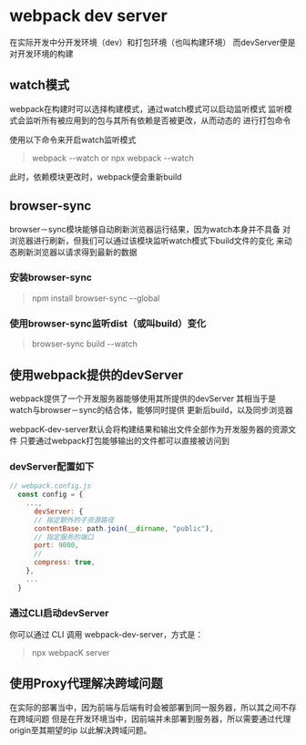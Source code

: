 # webpack dev server

在实际开发中分开发环境（dev）和打包环境（也叫构建环境）
而devServer便是对开发环境的构建

## watch模式
webpack在构建时可以选择构建模式，通过watch模式可以启动监听模式
监听模式会监听所有被应用到的包与其所有依赖是否被更改，从而动态的
进行打包命令

使用以下命令来开启watch监听模式
> webpack --watch
  or npx webpack --watch

此时，依赖模块更改时，webpack便会重新build

## browser-sync
browser－sync模块能够自动刷新浏览器运行结果，因为watch本身并不具备
对浏览器进行刷新，但我们可以通过该模块监听watch模式下build文件的变化
来动态刷新浏览器以请求得到最新的数据

### 安装browser-sync

> npm install browser-sync --global

### 使用browser-sync监听dist（或叫build）变化

> browser-sync build --watch

## 使用webpack提供的devServer
webpack提供了一个开发服务器能够使用其所提供的devServer
其相当于是watch与browser－sync的结合体，能够同时提供
更新后build，以及同步浏览器

webpacK-dev-server默认会将构建结果和输出文件全部作为开发服务器的资源文件
只要通过webpack打包能够输出的文件都可以直接被访问到

### devServer配置如下
```js
// webpack.config.js
  const config = {
    ...,
      devServer: {
      // 指定额外的子资源路径
      contentBase: path.join(__dirname, "public"),
      // 指定服务的端口
      port: 9000,
      //
      compress: true,
    },
    ...
  }
```

### 通过CLI启动devServer
你可以通过 CLI 调用 webpack-dev-server，方式是：
> npx webpacK server


## 使用Proxy代理解决跨域问题

在实际的部署当中，因为前端与后端有时会被部署到同一服务器，所以其之间不存在跨域问题
但是在开发环境当中，因前端并未部署到服务器，所以需要通过代理origin至其期望的ip
以此解决跨域问题。
